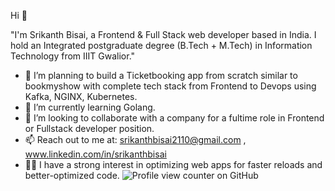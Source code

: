  Hi 👋
  
"I'm Srikanth Bisai, a Frontend & Full Stack web developer based in India. I hold an Integrated postgraduate degree (B.Tech + M.Tech) in Information Technology from IIIT Gwalior."
- 🔭 I’m planning to build a Ticketbooking app from scratch similar to bookmyshow with complete tech stack from Frontend to Devops using Kafka, NGINX, Kubernetes.
- 🌱 I’m currently learning Golang.
- 👯 I’m looking to collaborate with a company for a fultime role in Frontend or Fullstack developer position.
- 📫 Reach out to me at: srikanthbisai2110@gmail.com , www.linkedin.com/in/srikanthbisai
- 👨‍💻 I have a strong interest in optimizing web apps for faster reloads and better-optimized code.
![Profile view counter on GitHub](https://komarev.com/ghpvc/?username=srikanthbisai)







